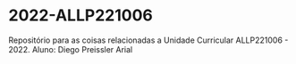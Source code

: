 # 2022-ALLP221006
Repositório para as coisas relacionadas a Unidade Curricular ALLP221006 - 2022.
Aluno: Diego Preissler Arial